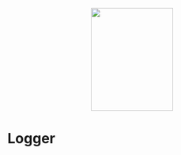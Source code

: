 <p align="center">
  <img width="166" height="208" src="https://github.com/alongenosar/Logger/blob/master/light.png">
  <h1>Logger</>
</p>

